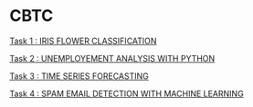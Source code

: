 # CBTC

[Task 1 : IRIS FLOWER CLASSIFICATION](https://github.com/thiyagarajan2002/CBTC/tree/main/Task%201)

[Task 2 : UNEMPLOYEMENT ANALYSIS WITH PYTHON](https://github.com/thiyagarajan2002/CBTC/tree/main/Task%202)

[Task 3 : TIME SERIES FORECASTING](https://github.com/thiyagarajan2002/CBTC/tree/main/Task%203)

[Task 4 : SPAM EMAIL DETECTION WITH MACHINE LEARNING](https://github.com/thiyagarajan2002/CBTC/tree/main/Task%204)
